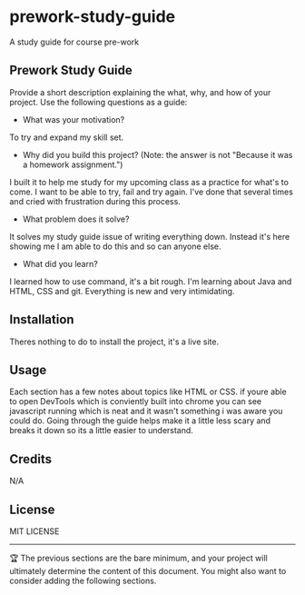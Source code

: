 # prework-study-guide
A study guide for course pre-work
## Prework Study Guide

Provide a short description explaining the what, why, and how of your project. Use the following questions as a guide:

- What was your motivation? 

 To try and expand my skill set.

- Why did you build this project? (Note: the answer is not "Because it was a homework assignment.")

 I built it to help me study for my upcoming class as a practice for what's to come. I want to be able to try, fail and try again. I've done that several times and cried with frustration during this process.

- What problem does it solve? 

It solves my study guide issue of writing everything down. Instead it's here showing me I am able to do this and so can anyone else.

- What did you learn? 

I learned how to use command, it's a bit rough. I'm learning about Java and HTML, CSS and git. Everything is new and very intimidating.


## Installation

Theres nothing to do to install the project, it's a live site.

## Usage

Each section has a few notes about topics like HTML or CSS. if youre able to open DevTools which is conviently built into chrome you can see javascript running which is neat and it wasn't something i was aware you could do. Going through the guide helps make it a little less scary and breaks it down so its a little easier to understand.

## Credits

N/A

## License
MIT LICENSE

---

🏆 The previous sections are the bare minimum, and your project will ultimately determine the content of this document. You might also want to consider adding the following sections.
